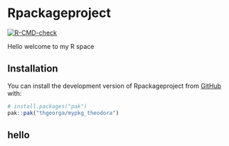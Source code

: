 
<!-- README.md is generated from README.Rmd. Please edit that file -->

# Rpackageproject

<!-- badges: start -->

[![R-CMD-check](https://github.com/thgeorga/mypkg_theodora/actions/workflows/R-CMD-check.yaml/badge.svg)](https://github.com/thgeorga/mypkg_theodora/actions/workflows/R-CMD-check.yaml)
<!-- badges: end -->

Hello welcome to my R space

## Installation

You can install the development version of Rpackageproject from
[GitHub](https://github.com/) with:

``` r
# install.packages("pak")
pak::pak("thgeorga/mypkg_theodora")
```

## hello
